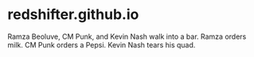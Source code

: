 # redshifter.github.io

Ramza Beoluve, CM Punk, and Kevin Nash walk into a bar. Ramza orders milk. CM Punk orders a Pepsi. Kevin Nash tears his quad.
